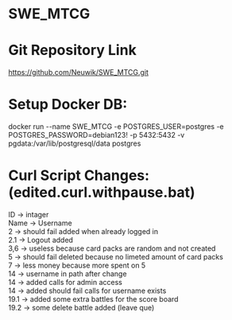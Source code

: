 # SWE_MTCG
# Git Repository Link
https://github.com/Neuwik/SWE_MTCG.git


# Setup Docker DB:
docker run --name SWE_MTCG -e POSTGRES_USER=postgres -e POSTGRES_PASSWORD=debian123! -p 5432:5432 -v pgdata:/var/lib/postgresql/data postgres


# Curl Script Changes: (edited.curl.withpause.bat)
ID -> intager  
Name -> Username  
2 -> should fail added when already logged in  
2.1 -> Logout added  
3,6 -> useless because card packs are random and not created  
5 -> should fail deleted because no limeted amount of card packs  
7 -> less money because more spent on 5  
14 -> username in path after change  
14 -> added calls for admin access  
14 -> added should fail calls for username exists  
19.1 -> added some extra battles for the score board  
19.2 -> some delete battle added (leave que)  